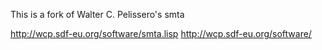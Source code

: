 
This is a fork of Walter C. Pelissero's smta

http://wcp.sdf-eu.org/software/smta.lisp
http://wcp.sdf-eu.org/software/
